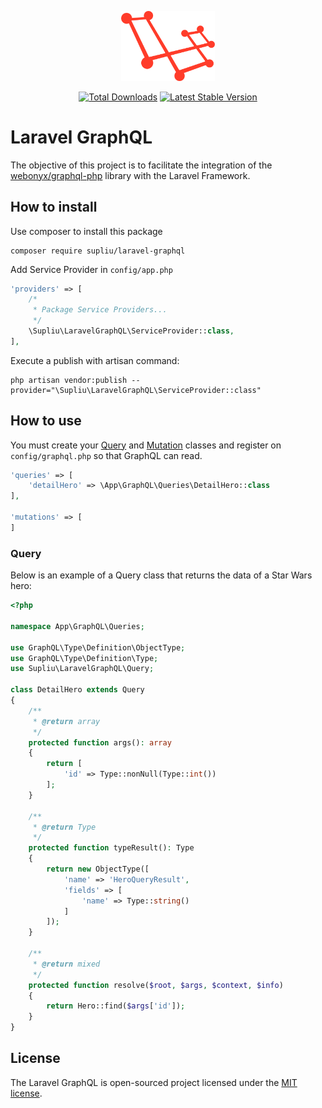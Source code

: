 <p align="center">
  <img src="assets/logo.png" width="150">
</p>

<p align="center">
  <a href="https://packagist.org/packages/supliu/laravel-graphql"><img src="https://poser.pugx.org/supliu/laravel-graphql/d/total.svg" alt="Total Downloads"></a>
  <a href="https://packagist.org/packages/supliu/laravel-graphql"><img src="https://poser.pugx.org/supliu/laravel-graphql/v/stable.svg" alt="Latest Stable Version"></a>
</p>

# Laravel GraphQL

The objective of this project is to facilitate the integration of the <a href="https://github.com/webonyx/graphql-php">webonyx/graphql-php</a> library with the Laravel Framework.

## How to install

Use composer to install this package

```
composer require supliu/laravel-graphql
```

Add Service Provider in `config/app.php`

```php
'providers' => [
    /*
     * Package Service Providers...
     */
    \Supliu\LaravelGraphQL\ServiceProvider::class,
],
```

Execute a publish with artisan command:

```
php artisan vendor:publish --provider="\Supliu\LaravelGraphQL\ServiceProvider::class"
```

## How to use

You must create your <a href="https://graphql.org/learn/queries/">Query</a> and <a href="https://graphql.org/learn/queries/#mutations">Mutation</a> classes and register on `config/graphql.php` so that GraphQL can read.

```php
'queries' => [
    'detailHero' => \App\GraphQL\Queries\DetailHero::class
],

'mutations' => [
]
```



### Query

Below is an example of a Query class that returns the data of a Star Wars hero:

```php
<?php

namespace App\GraphQL\Queries;

use GraphQL\Type\Definition\ObjectType;
use GraphQL\Type\Definition\Type;
use Supliu\LaravelGraphQL\Query;

class DetailHero extends Query
{
    /**
     * @return array
     */
    protected function args(): array
    {
        return [
            'id' => Type::nonNull(Type::int())
        ];
    }
    
    /**
     * @return Type
     */
    protected function typeResult(): Type
    {
        return new ObjectType([
            'name' => 'HeroQueryResult',
            'fields' => [
                'name' => Type::string()
            ]
        ]);
    }

    /**
     * @return mixed
     */
    protected function resolve($root, $args, $context, $info)
    {
        return Hero::find($args['id']);
    }
}
```

## License

The Laravel GraphQL is open-sourced project licensed under the [MIT license](https://opensource.org/licenses/MIT).
